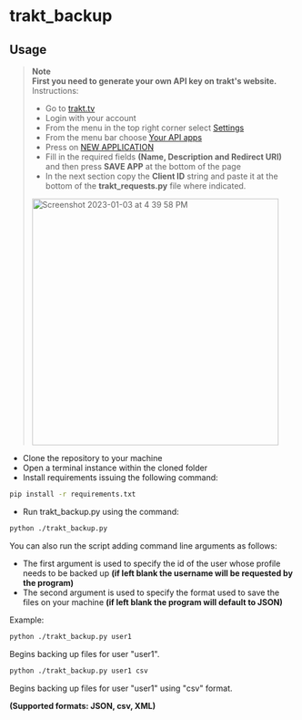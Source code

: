 # trakt_backup

## Usage

> **Note** <br>
> <b>First you need to generate your own API key on trakt's website. </b><br>
> Instructions:
> <ul>
> <li>Go to <a href="https://trakt.tv">trakt.tv</a></li>
> <li>Login with your account</li>
> <li>From the menu in the top right corner select <a href="https://trakt.tv/settings">Settings</a></li>
> <li>From the menu bar choose <a href="https://trakt.tv/oauth/applications">Your API apps</a></li>
> <li>Press on <a href="https://trakt.tv/oauth/applications/new">NEW APPLICATION</a></li>
> <li>Fill in the required fields <b>(Name, Description and Redirect URI)</b> and then press <b>SAVE APP</b> at the bottom of the page</li>
> <li>In the next section copy the <b>Client ID</b> string and paste it at the bottom of the <b>trakt_requests.py</b> file where indicated.</li>
> </ul>
> <img width="433" alt="Screenshot 2023-01-03 at 4 39 58 PM" src="https://user-images.githubusercontent.com/26089090/210390686-14160db7-53e8-4481-a1db-8aca23e9647e.png">


<ul>
<li>Clone the repository to your machine</li>
<li>Open a terminal instance within the cloned folder</li>
<li>Install requirements issuing the following command:</li>
</ul>

```bash 
pip install -r requirements.txt 
```
<ul>
<li>Run trakt_backup.py using the command:</li>
</ul>

```bash 
python ./trakt_backup.py
```
You can also run the script adding command line arguments as follows:
<ul>
<li>The first argument is used to specify the id of the user whose profile needs to be backed up <b>(if left blank the username will be requested by the program)</b></li>
<li>The second argument is used to specify the format used to save the files on your machine <b>(if left blank the program will default to JSON)</b></li>
</ul>

Example:

```bash 
python ./trakt_backup.py user1
```

Begins backing up files for user "user1".

```bash 
python ./trakt_backup.py user1 csv
```

Begins backing up files for user "user1" using "csv" format.

<b>(Supported formats: JSON, csv, XML)</b>
